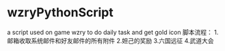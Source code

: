 # wzryPythonScript
a script used on game wzry to do daily task and get gold icon
脚本流程：
1.邮箱收取系统邮件和好友邮件的所有附件
2.妲己的奖励
3.六国远征
4.武道大会
